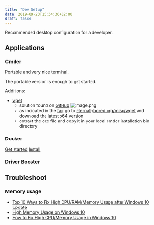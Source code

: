 ```yaml
---
title: "Dev Setup"
date: 2019-09-23T15:34:36+02:00
draft: false
---
```


Recommended desktop configuration for a developer.

## Applications

### Cmder

Portable and very nice terminal.

The portable version is enough to get started.

Additions:

- [wget](https://www.gnu.org/software/wget/)
  - solution found on [GitHub](https://github.com/cmderdev/cmder/issues/69)
    ![image.png](/.attachments/image-c0ff16d7-46b1-4fd6-81e4-465a0741dad8.png)
  - as indicated in the [faq](https://www.gnu.org/software/wget/faq.html#download) go to [eternallybored.org/misc/wget](https://eternallybored.org/misc/wget/) and download the latest x64 version
  - extract the exe file and copy it in your local cmder installation bin directory

### Docker

[Get started](https://docs.docker.com/docker-for-windows/) [Install](https://docs.docker.com/docker-for-windows/install/)

### Driver Booster

## Troubleshoot

### Memory usage

- [Top 10 Ways to Fix High CPU/RAM/Memory Usage after Windows 10 Update](https://www.drivethelife.com/windows-10/fix-high-ram-cpu-memory-usage-after-windows-10-update.html)
- [High Memory Usage on Windows 10](https://www.drivereasy.com/knowledge/high-memory-usage-windows-10-solved/)
- [How to Fix High CPU/Memory Usage in Windows 10](https://beebom.com/how-fix-high-cpu-memory-usage-windows-10/)
